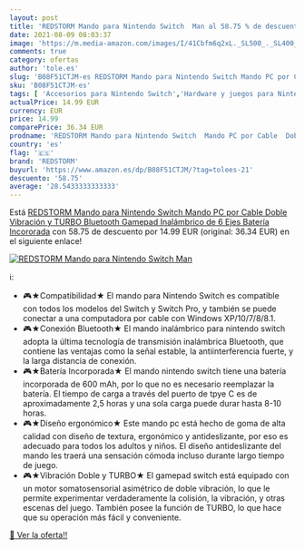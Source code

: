 ```yaml
---
layout: post
title: 'REDSTORM Mando para Nintendo Switch  Man al 58.75 % de descuento'
date: 2021-08-09 08:03:37
image: 'https://m.media-amazon.com/images/I/41Cbfm6q2xL._SL500_._SL400_.jpg'
comments: true
category: ofertas
author: 'tole.es'
slug: 'B08F51CTJM-es REDSTORM Mando para Nintendo Switch Mando PC por Cable...'
sku: 'B08F51CTJM-es'
tags: [ 'Accesorios para Nintendo Switch','Hardware y juegos para Nintendo Switch','Mandos para Nintendo Switch','Videojuegos','nintendo','redstorm', ]
actualPrice: 14.99 EUR
currency: EUR
price: 14.99
comparePrice: 36.34 EUR
prodname: 'REDSTORM Mando para Nintendo Switch  Mando PC por Cable  Doble Vibración y TURBO  Bluetooth  Gamepad Inalámbrico de 6 Ejes  Batería Incororada'
country: 'es'
flag: '🇪🇸'
brand: 'REDSTORM'
buyurl: 'https://www.amazon.es/dp/B08F51CTJM/?tag=tolees-21'
descuento: '58.75'
average: '28.5433333333333'
---
```


Está [REDSTORM Mando para Nintendo Switch  Mando PC por Cable  Doble Vibración y TURBO  Bluetooth  Gamepad Inalámbrico de 6 Ejes  Batería Incororada](https://www.amazon.es/dp/B08F51CTJM/?tag=tolees-21) con 58.75 de descuento por 14.99 EUR (original: 36.34 EUR) en el siguiente enlace!

[![REDSTORM Mando para Nintendo Switch  Man](https://m.media-amazon.com/images/I/41Cbfm6q2xL._SL500_._SL400_.jpg)](https://www.amazon.es/dp/B08F51CTJM/?tag=tolees-21)

ℹ️:

- 🎮★Compatibilidad★ El mando para Nintendo Switch es compatible con todos los modelos del Switch y Switch Pro, y también se puede conectar a una computadora por cable con Windows XP/10/7/8/8.1.
- 🎮★Conexión Bluetooth★ El mando inalámbrico para nintendo switch adopta la última tecnología de transmisión inalámbrica Bluetooth, que contiene las ventajas como la señal estable, la antiinterferencia fuerte, y la larga distancia de conexión.
- 🎮★Batería Incorporada★ El mando nintendo switch tiene una batería incorporada de 600 mAh, por lo que no es necesario reemplazar la batería. El tiempo de carga a través del puerto de tpye C es de aproximadamente 2,5 horas y una sola carga puede durar hasta 8-10 horas.
- 🎮★Diseño ergonómico★ Este mando pc está hecho de goma de alta calidad con diseño de textura, ergonómico y antideslizante, por eso es adecuado para todos los adultos y niños. El diseño antideslizante del mando les traerá una sensación cómoda incluso durante largo tiempo de juego.
- 🎮★Vibración Doble y TURBO★ El gamepad switch está equipado con un motor somatosensorial asimétrico de doble vibración, lo que le permite experimentar verdaderamente la colisión, la vibración, y otras escenas del juego. También posee la función de TURBO, lo que hace que su operación más fácil y conveniente.

[🛒 Ver la oferta!!](https://www.amazon.es/dp/B08F51CTJM/?tag=tolees-21)
